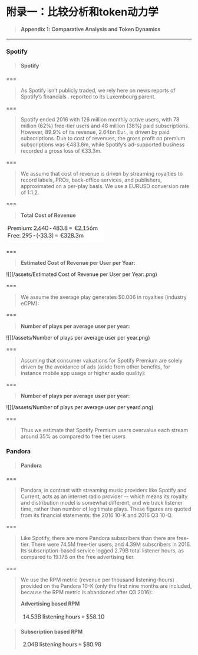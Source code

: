 # 附录一：比较分析和token动力学

> #### Appendix 1: Comparative Analysis and Token Dynamics

---

### Spotify

> #### Spotify

===

> As Spotify isn’t publicly traded, we rely here on news reports of Spotify’s financials . reported to its Luxembourg parent.

===

> Spotify ended 2016 with 126 million monthly active users, with 78 million \(62%\) free-tier users and 48 million \(38%\) paid subscriptions. However, 89.9% of its revenue, 2.64bn Eur., is driven by paid subscriptions. Due to cost of revenues, the gross profit on premium subscriptions was €483.8m, while Spotify’s ad-supported business recorded a gross loss of €33.3m.

===

> We assume that cost of revenue is driven by streaming royalties to record labels, PROs, back-office services, and publishers, approximated on a per-play basis. We use a EURUSD conversion rate of 1:1.2.

===

> **Total Cost of Revenue**

![](/assets/totalcost.png)

===

> **Estimated Cost of Revenue per User per Year:**

![](/assets/Estimated Cost of Revenue per User per Year:.png)

===

> We assume the average play generates $0.006 in royalties \(industry eCPM\):

===

> **Number of plays per average user per year:**

![](/assets/Number of plays per average user per year.png)

===

> Assuming that consumer valuations for Spotify Premium are solely driven by the avoidance of ads \(aside from other benefits, for instance mobile app usage or higher audio quality\):

===

> **Number of plays per average user per year:**

![](/assets/Number of plays per average user per yeard.png)

===

> Thus we estimate that Spotify Premium users overvalue each stream around 35% as compared to free tier users

### Pandora

> #### Pandora

===

> Pandora, in contrast with streaming music providers like Spotify and Current, acts as an internet radio provider -- which means its royalty and distribution model is somewhat different, and we track listener time, rather than number of legitimate plays. These figures are quoted from its financial statements: the 2016 10-K and 2016 Q3 10-Q.

  
===

> Like Spotify, there are more Pandora subscribers than there are free-tier. There were 74.5M free-tier users, and 4.39M subscribers in 2016. Its subscription-based service logged 2.79B total listener hours, as compared to 19.17B on the free advertising tier.

===

> We use the RPM metric \(revenue per thousand listening-hours\) provided on the Pandora 10-K \(only the first nine months are included, because the RPM metric is abandoned after Q3 2016\):
>
> **Advertising based RPM**
>
> ![](/assets/ok3.png)



> **Subscription based RPM**
>
> ![](/assets/ok2.png)





